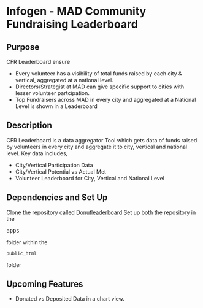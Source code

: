 # Infogen - MAD Community Fundraising Leaderboard

## Purpose

CFR Leaderboard ensure
* Every volunteer has a visibility of total funds raised by each city & vertical, aggregated at a national level.
* Directors/Strategist at MAD can give specific support to cities with lesser volunteer partcipation.
* Top Fundraisers across MAD in every city and aggregated at a National Level is shown in a Leaderboard

## Description
CFR Leaderboard is a data aggregator Tool which gets data of funds raised by volunteers in every city and aggregate it to city, vertical and national level. 
Key data includes,
- City/Vertical Participation Data
- City/Vertical Potential vs Actual Met
- Volunteer Leaderboard for City, Vertical and National Level

## Dependencies and Set Up
Clone the repository called [Donutleaderboard][]
Set up both the repository in the <pre>apps</pre> folder within the <pre><code>public_html</code></pre> folder

## Upcoming Features
* Donated vs Deposited Data in a chart view.

[Donutleaderboard]: https://github.com/makeadiff/donutleaderboard
